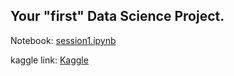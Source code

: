 ## Your "first" Data Science Project.



Notebook: [session1.ipynb](notebooks/session1.ipynb)

kaggle link: [Kaggle](https://www.kaggle.com/t/afe495cd9e90462baa84b5ce320791dd)
